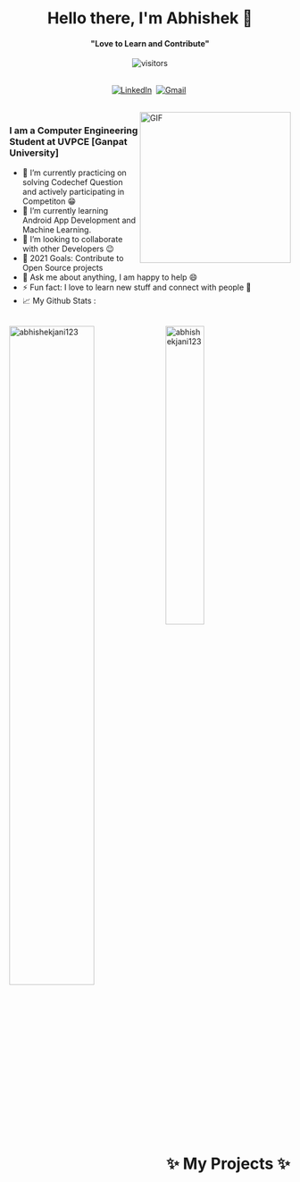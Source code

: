 <p>
  <h1 align="center"><b>Hello there, I'm Abhishek 👋</b></h1>
</p>

<p>
  <h4 align="center"><b>"Love to Learn and Contribute"</b></h4>
</p>

<p align="center">
    <img align="center" alt="visitors" src="https://gpvc.arturio.dev/abhishekjani123" />
</p>

<p align="center">
<br>
 <a href="https://www.linkedin.com/in/abhishek-jani-21a570158/"><img src="https://img.shields.io/badge/linkedin-%230077B5.svg?&style=for-the-badge&logo=linkedin&logoColor=white" alt="LinkedIn" /></a>&nbsp;
<a href="mailto:abhishekjani62@gmail.com?subject=Hello%20Abhishek"><img src="https://img.shields.io/badge/gmail-%23D14836.svg?&style=for-the-badge&logo=gmail&logoColor=white" alt="Gmail"/></a>&nbsp;
</p>
<br>


<img align="right" height="270px" alt="GIF" src="https://cdn.discordapp.com/attachments/702027317282734104/865119664539303976/wifi.gif" />

### I am a Computer Engineering Student at UVPCE [Ganpat University] 
- 🔭 I’m currently practicing on solving Codechef Question and actively participating in Competiton  :grin:
- 🌱 I’m currently learning Android App Development and Machine Learning.
- 👯 I’m looking to collaborate with other Developers :wink:
- 🥅 2021 Goals: Contribute to Open Source projects
- 💬 Ask me about anything, I am happy to help :smile:
- ⚡ Fun fact: I love to learn new stuff and connect with people :raised_hands:
- 📈 My Github Stats :
<br>
<img align="left" src="https://github-readme-stats.vercel.app/api?username=abhishekjani123&show_icons=true&theme=gotham" alt="abhishekjani123" width="55%">
<img src="https://github-readme-stats.vercel.app/api/top-langs/?username=abhishekjani123&show_icons=true&theme=gotham" width="37%" alt="abhishekjani123">
<p>
  <h1 align="center"><b>✨ My Projects ✨</b></h1>
</p>

